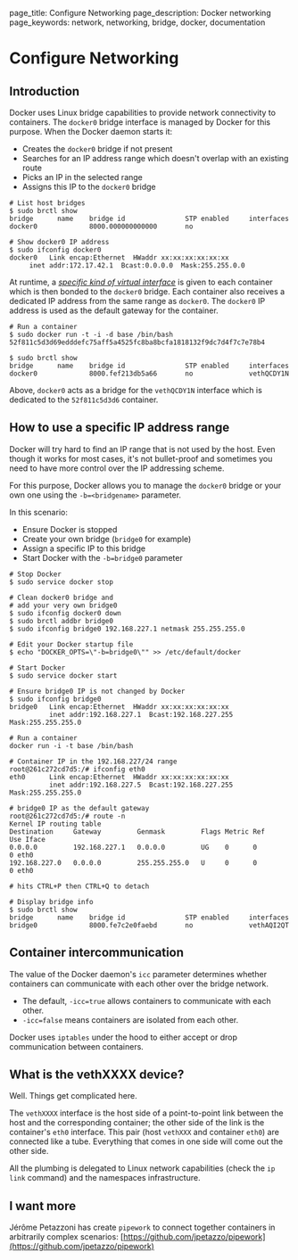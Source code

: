 page_title: Configure Networking
page_description: Docker networking
page_keywords: network, networking, bridge, docker, documentation

# Configure Networking

## Introduction

Docker uses Linux bridge capabilities to provide network connectivity to
containers. The `docker0` bridge interface is managed by Docker for this
purpose. When the Docker daemon starts it:

 - Creates the `docker0` bridge if not present
 - Searches for an IP address range which doesn't overlap with an existing route
 - Picks an IP in the selected range
 - Assigns this IP to the `docker0` bridge

<!-- -->

    # List host bridges
    $ sudo brctl show
    bridge      name    bridge id               STP enabled     interfaces
    docker0             8000.000000000000       no

    # Show docker0 IP address
    $ sudo ifconfig docker0
    docker0   Link encap:Ethernet  HWaddr xx:xx:xx:xx:xx:xx
         inet addr:172.17.42.1  Bcast:0.0.0.0  Mask:255.255.0.0

At runtime, a [*specific kind of virtual interface*](#vethxxxx-device)
is given to each container which is then bonded to the `docker0` bridge.
Each container also receives a dedicated IP address from the same range
as `docker0`. The `docker0` IP address is used as the default gateway
for the container.

    # Run a container
    $ sudo docker run -t -i -d base /bin/bash
    52f811c5d3d69edddefc75aff5a4525fc8ba8bcfa1818132f9dc7d4f7c7e78b4

    $ sudo brctl show
    bridge      name    bridge id               STP enabled     interfaces
    docker0             8000.fef213db5a66       no              vethQCDY1N

Above, `docker0` acts as a bridge for the `vethQCDY1N` interface which
is dedicated to the `52f811c5d3d6` container.

## How to use a specific IP address range

Docker will try hard to find an IP range that is not used by the host.
Even though it works for most cases, it's not bullet-proof and sometimes
you need to have more control over the IP addressing scheme.

For this purpose, Docker allows you to manage the `docker0` bridge or
your own one using the `-b=<bridgename>` parameter.

In this scenario:

 - Ensure Docker is stopped
 - Create your own bridge (`bridge0` for example)
 - Assign a specific IP to this bridge
 - Start Docker with the `-b=bridge0` parameter

<!-- -->

    # Stop Docker
    $ sudo service docker stop

    # Clean docker0 bridge and
    # add your very own bridge0
    $ sudo ifconfig docker0 down
    $ sudo brctl addbr bridge0
    $ sudo ifconfig bridge0 192.168.227.1 netmask 255.255.255.0

    # Edit your Docker startup file
    $ echo "DOCKER_OPTS=\"-b=bridge0\"" >> /etc/default/docker

    # Start Docker
    $ sudo service docker start

    # Ensure bridge0 IP is not changed by Docker
    $ sudo ifconfig bridge0
    bridge0   Link encap:Ethernet  HWaddr xx:xx:xx:xx:xx:xx
              inet addr:192.168.227.1  Bcast:192.168.227.255  Mask:255.255.255.0

    # Run a container
    docker run -i -t base /bin/bash

    # Container IP in the 192.168.227/24 range
    root@261c272cd7d5:/# ifconfig eth0
    eth0      Link encap:Ethernet  HWaddr xx:xx:xx:xx:xx:xx
              inet addr:192.168.227.5  Bcast:192.168.227.255  Mask:255.255.255.0

    # bridge0 IP as the default gateway
    root@261c272cd7d5:/# route -n
    Kernel IP routing table
    Destination     Gateway         Genmask         Flags Metric Ref    Use Iface
    0.0.0.0         192.168.227.1   0.0.0.0         UG    0      0        0 eth0
    192.168.227.0   0.0.0.0         255.255.255.0   U     0      0        0 eth0

    # hits CTRL+P then CTRL+Q to detach

    # Display bridge info
    $ sudo brctl show
    bridge      name    bridge id               STP enabled     interfaces
    bridge0             8000.fe7c2e0faebd       no              vethAQI2QT

## Container intercommunication

The value of the Docker daemon's `icc` parameter determines whether
containers can communicate with each other over the bridge network.

 - The default, `-icc=true` allows containers to communicate with each other.
 - `-icc=false` means containers are isolated from each other.

Docker uses `iptables` under the hood to either accept or drop
communication between containers.

## What is the vethXXXX device?

Well. Things get complicated here.

The `vethXXXX` interface is the host side of a point-to-point link
between the host and the corresponding container; the other side of the
link is the container's `eth0` interface. This pair (host `vethXXX` and
container `eth0`) are connected like a tube. Everything that comes in
one side will come out the other side.

All the plumbing is delegated to Linux network capabilities (check the
`ip link` command) and the namespaces infrastructure.

## I want more

Jérôme Petazzoni has create `pipework` to connect together containers in
arbitrarily complex scenarios:
[https://github.com/jpetazzo/pipework](https://github.com/jpetazzo/pipework)
